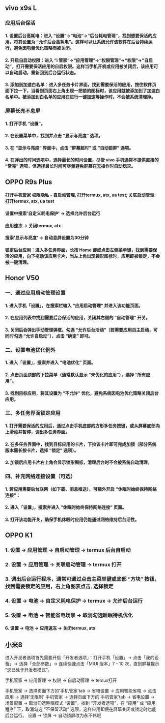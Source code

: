 ## vivo x9s L 
### 应用后台保活
#### 1. 设置后台高耗电：进入 “设置”→“电池”→“后台耗电管理”，找到想要保活的应用，将其设置为 “允许后台高耗电”。这样可以让系统允许该软件在后台持续运行，避免因电量优化策略而被关闭。
#### 2. 开启自启动权限：进入 “i 管家”→“应用管理”→“权限管理”→“权限”→“自启动”，打开需要保活应用的自启权限。这样当手机开机或应用被关闭后，该应用可以自动启动，重新回到后台运行状态。
#### 3. 添加到加速白名单：进入多任务卡片界面，找到需要保活的应用，按住软件页面下拉一下，当看到页面右上角出现一把锁的图标时，该应用就被添加到了加速白名单中。被添加到白名单的应用在进行一键加速等操作时，不会被系统清理掉。

### 屏幕长亮不息屏
#### 1. 打开手机 “设置”。
#### 2. 在设置菜单中，找到并点击 “显示与亮度” 选项。
#### 3. 在 “显示与亮度” 界面中，点击 “屏幕超时” 或 “自动锁屏” 选项。
#### 4. 在弹出的时间选项中，选择最长的时间设置，尽管 vivo 手机通常不提供直接的 “常亮” 选项，但选择最长时间可尽量避免屏幕在无操作时自动熄灭。

## OPPO R9s Plus
#### 打开手机管家 权限隐私 - 自启动管理, 打开termux, atx, ua test; 关联启动管理: 打开termux, atx, ua test
#### 设置中搜索'自定义耗电保护' -> 选择允许后台运行
#### 应用速冻 -> 关闭termux, atx
#### 搜索'显示与亮度' -> 自动息屏设置为30分钟
#### 锁定后台应用：进入多任务界面，长按 Home 键或点击左侧菜单键，找到需要保活的应用，向下拖动该应用卡片，当左上角出现锁形图标时，应用即被锁定，不会被一键清理。


## Honor V50
### 一、通过应用启动管理设置
#### 1. 进入手机「设置」，在搜索栏输入 “应用启动管理” 并进入该功能页面。
#### 2. 在应用列表中找到需要后台保活的应用，关闭其右侧的 “自动管理” 开关。
#### 3. 关闭后会弹出手动管理弹框，勾选 “允许后台活动”（若需要应用自主启动，可同时勾选 “允许自启动”），点击 “确定” 即可。
### 二、设置电池优化例外
#### 1. 进入「设置」，搜索并进入 “电池优化” 页面。
#### 2. 点击页面顶部的下拉菜单（通常默认显示 “未优化的应用”），选择 “所有应用”。
#### 3. 找到目标应用，将其设置为 “不允许” 优化，避免系统因电池优化策略关闭后台应用。
### 三、多任务界面锁定应用
#### 1. 打开需要保活的应用后，通过点击手机底部的方形多任务按键，或从屏幕底部向上滑动并暂停，调出多任务界面。
#### 2. 在多任务界面中，找到目标应用的卡片，下拉该卡片即可完成加锁（部分系统版本需长按卡片，选择 “锁定” 选项）。
#### 3. 加锁后应用卡片右上角会显示锁形图标，清理后台时不会被系统自动清理。
### 四、补充网络连接设置（可选）
#### 1. 若应用需要后台联网（如下载、消息推送），可额外开启 “休眠时始终保持网络连接”：
#### 2. 进入「设置」，搜索并进入 “休眠时始终保持网络连接” 页面。
#### 3. 打开该功能开关，确保手机休眠时应用仍能通过网络维持后台活性。


## OPPO K1
### 1. 设置 -> 应用管理 -> 自启动管理 -> termux 后台自启动
### 2. 设置 -> 应用管理 -> 关联启动管理 -> termux 打开
### 3. 调出后台运行程序，通常可通过点击主菜单键或底部 “方块” 按钮，找到需要锁定的应用，右上角图表点击, 选择锁定
### 4. 设置 -> 电池 -> 自定义耗电保护 -> termux -> 允许后台运行
### 5. 设置 -> 电池 -> 智能省电场景 -> 取消勾选睡眠待机优化
#### 6. 设置 -> 电池 -> 应用速冻 -> 关闭termux, atx

## 小米8
进入开发者选项首先需要开启「开发者选项」：打开手机「设置」→ 点击「我的设备」→ 选择「全部参数」→ 连续快速点击「MIUI 版本」7 - 10 次，直到屏幕提示 “您已处于开发者模式”。




手机管家 -> 应用管理 -> 权限 -> 自启动管理 -> temux打开


手机管家 -> 选择页面下方的'手机管家'tab -> 省电设置 -> 应用智能省电 -> 点击应用 -> 选择'无限制'
手机管家 -> 选择页面下方的'手机管家'tab -> 省电设置 -> 场景配置 -> 取消勾选睡眠模式
“设置”，找到 “开发者选项”，在 “应用” 或 “应用程序” 下，取消勾选 “不保留活动” 选项，这样应用即便在屏幕关闭或锁定时也能后台运行。
设置 -> 锁屏 -> 自动锁屏改为永不休眠
